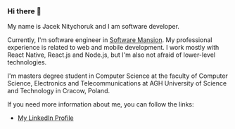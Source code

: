 ### Hi there 👋


My name is Jacek Nitychoruk and I am software developer.

Currently, I'm software engineer in [Software Mansion](https://swmansion.com/). My professional experience is related to web and mobile development. I work mostly with React Native, React.js and Node.js, but I'm also not afraid of lower-level technologies. 

<!-- Right now, I'm part of [Comm](https://comm.app/) developer team. -->

I'm masters degree student in Computer Science at the faculty of Computer Science, Electronics and Telecommunications at AGH University of Science and Technology in Cracow, Poland.

If you need more information about me, you can follow the links: 

<!-- - [My Personal Website](https://nitychor.uk) -->
- [My LinkedIn Profile](https://www.linkedin.com/in/jacek-nitychoruk/)


<!--
**def-au1t/def-au1t** is a ✨ _special_ ✨ repository because its `README.md` (this file) appears on your GitHub profile.


Here are some ideas to get you started:

- 🔭 I’m currently working on ...
- 🌱 I’m currently learning ...
- 👯 I’m looking to collaborate on ...
- 🤔 I’m looking for help with ...
- 💬 Ask me about ...
- 📫 How to reach me: ...
- 😄 Pronouns: ...
- ⚡ Fun fact: ...
-->
